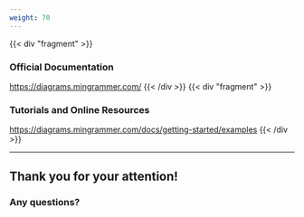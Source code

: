 ```yaml
---
weight: 70
---
```


{{<  div "fragment" >}}
### Official Documentation
https://diagrams.mingrammer.com/
{{< /div >}}
{{< div "fragment" >}}
### Tutorials and Online Resources
https://diagrams.mingrammer.com/docs/getting-started/examples
{{< /div >}}

------
## Thank you for your attention!
### Any questions?
